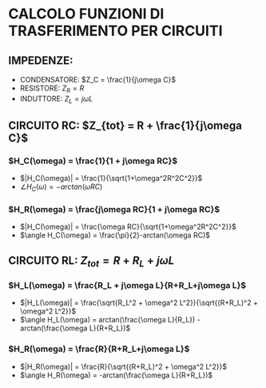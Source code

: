 # CALCOLO FUNZIONI DI TRASFERIMENTO PER CIRCUITI

## IMPEDENZE:


- CONDENSATORE: $Z_C = \frac{1}{j\omega C}$
- RESISTORE: $Z_R = R$
- INDUTTORE: $Z_L = j\omega L$

## CIRCUITO RC: $Z_{tot} = R + \frac{1}{j\omega C}$

### $H_C(\omega) = \frac{1}{1 + j\omega RC}$
- $|H_C(\omega)| = \frac{1}{\sqrt{1+\omega^2R^2C^2}}$
- $\angle H_C(\omega) = -arctan(\omega RC)$

### $H_R(\omega) = \frac{j\omega RC}{1 + j\omega RC}$
- $|H_C(\omega)| = \frac{\omega RC}{\sqrt{1+\omega^2R^2C^2}}$
- $\angle H_C(\omega) = \frac{\pi}{2}-arctan(\omega RC)$

## CIRCUITO RL: $Z_{tot} = R + R_L + j\omega L$

### $H_L(\omega) = \frac{R_L + j\omega L}{R+R_L+j\omega L}$

- $|H_L(\omega)| = \frac{\sqrt{R_L^2 + \omega^2 L^2}}{\sqrt{(R+R_L)^2 + \omega^2 L^2}}$
- $\angle H_L(\omega) = arctan(\frac{\omega L}{R_L}) - arctan(\frac{\omega L}{R+R_L})$

### $H_R(\omega) = \frac{R}{R+R_L+j\omega L}$

- $|H_R(\omega)| = \frac{R}{\sqrt{(R+R_L)^2 + \omega^2 L^2}}$
- $\angle H_R(\omega) = -arctan(\frac{\omega L}{R+R_L})$
